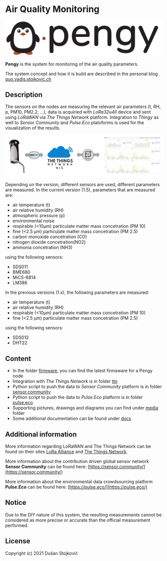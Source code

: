 # Air Quality Monitoring
![](media/pengy.png)

**Pengy** is the system for monitoring of the air quality parameters.

The system concept and how it is build are described in the personal blog [quo.vadis.stojkovic.ch](https://quo.vadis.stojkovic.ch/air-pollution-monitor/)

## Description

The sensors on the nodes are measuring the relevant air parameters (t, RH, p, PM10, PM2.2, ...), data is acquiried with *LoRa32u4II* device and sent using *LoRaWAN* via *The Things Network* platform. Integration to *Thingy* as well to *Sensor Community* and *Pulse.Eco* platoforms is used for the visualization of the results.

![](media/pengysystem.png)

Depending on the version, different sensors are used, different parameters are measured.
In the current version (1.5), parameters that are measured are: 
- air temperature (t)
- air relative humidity (RH)
- atmospheric pressure (p)
- environmental noise
- respirable (<10μm) particulate matter mass concetration (PM 10)
- fine (<2.5 μm) particulate matter mass concetration (PM 2.5)
- carbon monoxide concetration (CO)
- nitrogen dioxide concetration(NO2)
- ammonia concetration (NH3)

using the following sensors:
- SDS011 
- BME680
- MiCS-6814
- LM386


In the previous versions (1.x), the following parameters are measured:
- air temperature (t)
- air relative humidity (RH)
- respirable (<10μm) particulate matter mass concetration (PM 10)
- fine (<2.5 μm) particulate matter mass concetration (PM 2.5)

using the following sensors:
- SDS012
- DHT22

## Content

* In the folder [firmware](firmware/), you can find the latest firmaware for a Pengy node
* Integration with *The Things Network* is in folder [ttn](integration/ttn/)
* Python script to push the data to *Sensor Community* platform is in folder [sensor.community](integration/sensor.community/)
* Python script to push the data to *Pulse.Eco* platform is in folder [pulse.eco](integration/pulse.eco/)
* Supporting pictures, drawings and diagrams you can find under [media](media/) folder
* Some additional documentation can be found under [docs](firmware/docs/)

## Additional information

More information regarding LoRaWAN and The Things Network can be found on their sites [LoRa Alliance](https://lora-alliance.org/about-lorawan) and [The Things Network](https://www.thethingsnetwork.org/).

More information about the contribution driven global sensor network  **Sensor Community** can be found here: [https://sensor.community/](https://sensor.community/)

More information about the environmental data crowdsourcing platform **Pulse.Eco** can be found here: [https://pulse.eco/](https://pulse.eco/)


## Notice
Due to the DIY nature of this system, the resulting measurements cannot be considered as more precise or accurate than the official measurement performed.

## License

Copyright (c) 2021 Dušan Stojković